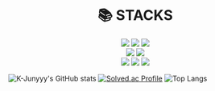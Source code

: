 <div align=center><h1>📚 STACKS</h1></div>

<div align=center> 
  <img src="https://img.shields.io/badge/java-007396?style=for-the-badge&logo=java&logoColor=white"> 
  <img src="https://img.shields.io/badge/c++-00599C?style=for-the-badge&logo=c%2B%2B&logoColor=white">
  <img src="https://img.shields.io/badge/python-3776AB?style=for-the-badge&logo=python&logoColor=white"> 
  <br>
  <img src="https://img.shields.io/badge/mysql-4479A1?style=for-the-badge&logo=mysql&logoColor=white"> 
  <img src="https://img.shields.io/badge/mongoDB-47A248?style=for-the-badge&logo=MongoDB&logoColor=white">
  <br>
  <img src="https://img.shields.io/badge/spring-6DB33F?style=for-the-badge&logo=spring&logoColor=white"> 
  <img src="https://img.shields.io/badge/github-181717?style=for-the-badge&logo=github&logoColor=white">
  <img src="https://img.shields.io/badge/git-F05032?style=for-the-badge&logo=git&logoColor=white">
  <br>
</div>



![K-Junyyy's GitHub stats](https://github-readme-stats.vercel.app/api?username=K-Junyyy&show_icons=true&theme=dracula)
[![Solved.ac Profile](http://mazassumnida.wtf/api/generate_badge?boj=rnjswo9578)](https://solved.ac/rnjswo9578)
![Top Langs](https://github-readme-stats.vercel.app/api/top-langs/?username=rnjswo9578&layout=compact&theme=dracula)
